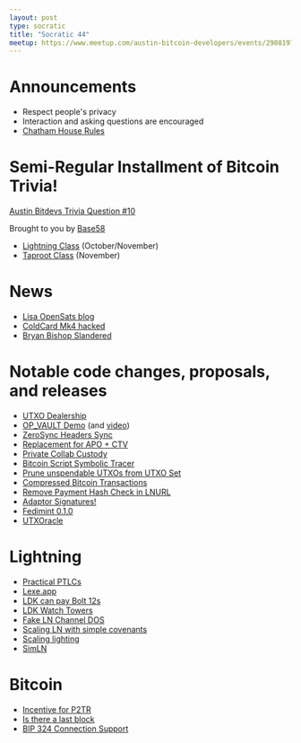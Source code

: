 ```yaml
---
layout: post
type: socratic
title: "Socratic 44"
meetup: https://www.meetup.com/austin-bitcoin-developers/events/290819756/
---
```


# Announcements

- Respect people's privacy
- Interaction and asking questions are encouraged
- [Chatham House Rules](https://www.chathamhouse.org/about-us/chatham-house-rule)

# Semi-Regular Installment of Bitcoin Trivia!

[Austin Bitdevs Trivia Question #10](https://twitter.com/base58btc/status/1704970619077410850)

Brought to you by [Base58](https://base58.school/)

- [Lightning Class](https://base58.school/classes/lightning-bolts) (October/November)
- [Taproot Class](https://base58.school/classes/taproot) (November)

# News

- [Lisa OpenSats blog](https://opensats.org/blog/bitcoin-infrastructure-this-decade)
- [ColdCard Mk4 hacked](https://blog.coinkite.com/donjon-faults-2023/)
- [Bryan Bishop Slandered](https://www.nobsbitcoin.com/chainalysis-denounces-bitcoin-core-contributor-bryan-bishop-as-unqualified-to-audit-its-code/)

# Notable code changes, proposals, and releases

- [UTXO Dealership](https://github.com/supertestnet/utxo-dealership)
- [OP_VAULT Demo](https://github.com/jamesob/opvault-demo) (and [video](https://www.youtube.com/watch?v=7Zwm5iHFyBQ))
- [ZeroSync Headers Sync](https://twitter.com/roasbeef/status/1700598667546419552)
- [Replacement for APO + CTV](https://lists.linuxfoundation.org/pipermail/bitcoin-dev/2023-August/021907.html)
- [Private Collab Custody](https://gist.github.com/nickfarrow/4be776782bce0c12cca523cbc203fb9d/)
- [Bitcoin Script Symbolic Tracer](https://lists.linuxfoundation.org/pipermail/bitcoin-dev/2023-August/021922.html)
- [Prune unspendable UTXOs from UTXO Set](https://github.com/bitcoin/bitcoin/pull/28400)
- [Compressed Bitcoin Transactions](https://bitcoinops.org/en/newsletters/2023/09/06/#bitcoin-transaction-compression)
- [Remove Payment Hash Check in LNURL](https://github.com/lnurl/luds/pull/234)
- [Adaptor Signatures!](https://twitter.com/n1ckler/status/1693650163774963946)
- [Fedimint 0.1.0](https://github.com/fedimint/fedimint/releases/tag/v0.1.0)
- [UTXOracle](https://twitter.com/SteveSimple/status/1704864674431332503)

# Lightning

- [Practical PTLCs](https://lists.linuxfoundation.org/pipermail/lightning-dev/2023-September/004088.html)
- [Lexe.app](https://lexe.app/)
- [LDK can pay Bolt 12s](https://github.com/lightningdevkit/rust-lightning/pull/2371)
- [LDK Watch Towers](https://github.com/lightningdevkit/rust-lightning/pull/2337)
- [Fake LN Channel DOS](https://morehouse.github.io/lightning/fake-channel-dos/)
- [Scaling LN with simple covenants](https://lists.linuxfoundation.org/pipermail/lightning-dev/2023-September/004092.html)
- [Scaling lighting](https://github.com/scaling-lightning/scaling-lightning)
- [SimLN](https://opensats.org/blog/bitcoin-infrastructure-this-decade)

# Bitcoin

- [Incentive for P2TR](https://bitcoin.stackexchange.com/questions/119301/is-there-an-economic-incentive-to-switch-from-p2wpkh-to-p2tr)
- [Is there a last block](https://bitcoin.stackexchange.com/questions/119223/is-there-a-well-defined-last-block)
- [BIP 324 Connection Support](https://github.com/bitcoin/bitcoin/pull/28196)
